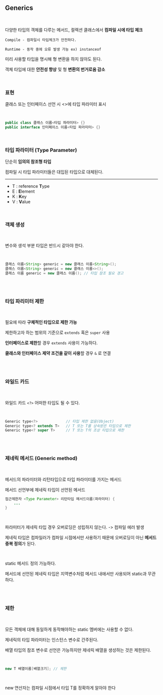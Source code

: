 ## Generics

<br>

다양한 타입의 객체를 다루는 메서드, 컬렉션 클래스에서 **컴파일 시에 타입 체크**

    Compile - 컴파일시 타입체크가 안전하다.
    
    Runtime - 동작 중에 오류 발생 가능 ex) instanceof

미리 사용할 타입을 명시해 형 변환을 하지 않아도 된다.

객체 타입에 대한 **안전성 향상** 및 형 **변환의 번거로움 감소**

<br>

### 표현

클래스 또는 인터페이스 선언 시 <>에 타입 파라미터 표시

<br>

```java
public class 클래스 이름<타입 파라미터> {}
public interface 인터페이스 이름<타입 파라미터> {}
```

<br>

###  타입 파라미터 (Type Parameter)

단순히 **임의의 참조형 타입**

컴파일 시 타입 파라미터들은 대입된 타입으로 대체된다.
- - -
- T : reference **T**ype
- E : **E**lement
- K : **K**ey
- V : **V**alue

<br>

### 객체 생성

<br>

변수와 생석 부분 타입은 반드시 같아야 한다.

<br>

```java
클래스 이름<String> generic = new 클래스 이름<String>();
클래스 이름<String> generic = new 클래스 이름<>();
클래스 이름 generic = new 클래스 이름(); // 타입 참조 필요 경고
```

<br><br>

### 타입 파리미터 제한

<br>

필요에 따라 **구체적인 타입으로 제한 가능**

제한하고자 하는 범위의 기준으로 `extends` 혹은 `super` 사용

**인터페이스로 제한**할 경우 `extends` 사용이 가능하다.

**클래스와 인터페이스 제약 조건을 같이 사용**할 경우 `&` 로 연결

<br><br>

### 와일드 카드

<br>

와일드 카드 `<?>` 어떠한 타입도 될 수 있다.

<br>

```java
Generic type<?>             // 타입 제한 없음(Object)
Generic type<? extends T>   // T 또는 T를 상속받은 타입으로 제한
Generic type<? super T>     // T 또는 T의 조상 타입으로 제한
```

<br><br>

### 제네릭 메서드 (Generic method)

<br>

메서드의 파라미터와 리턴타입으로 타입 파라미터를 가지는 메서드

메서드 선언부에 제네릭 타입이 선언된 메서드

```java
접근제한자 <Type Parameter> 리턴타입 메서드이름(파라미터) {
    ...
}
```

<br>

파라미터가 제네릭 타입 경우 오버로딩은 성립하지 않는다. -> 컴파일 에러 발생

제네릭 타입은 컴파일러가 컴파일 시점에서만 사용하기 때문에 오버로딩이 아닌 **메서드 중복 정의**가 된다.

<br>

static 메서드 정의 가능하다. 

메서드에 선언된 제네릭 타입은 지역변수처럼 메서드 내애서만 사용되어 static과 무관하다.

<br><br>

### 제한

<br>

모든 객체에 대해 동일하게 동작해야하는 static 멤버에는 사용할 수 없다. 

제네릭의 타입 파라미터는 인스턴스 변수로 간주된다.

배열 타입의 참조 변수로 선언은 가능하지만 제네릭 배열을 생성하는 것은 제한된다.

<br>

```java
new T 배열이름[배열크기]; // 제한
```

<br>

new 연산자는 컴파일 시점에서 타입 T를 정확하게 알아야 한다